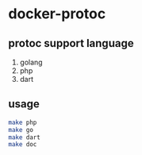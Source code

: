 # docker-protoc

## protoc support language
1. golang
2. php
3. dart

## usage

```bash
make php
make go
make dart
make doc
```
